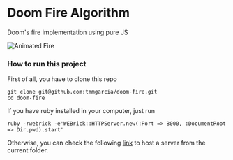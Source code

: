 # Doom Fire Algorithm
Doom's fire implementation using pure JS

![Animated Fire](https://raw.githubusercontent.com/tmmgarcia/doom-fire/4147a118d033fab52d5f31f7e6a0cc88f56d6de5/img/intro.gif)

### How to run this project

First of all, you have to clone this repo
```
git clone git@github.com:tmmgarcia/doom-fire.git
cd doom-fire
```

If you have ruby installed in your computer, just run
```
ruby -rwebrick -e'WEBrick::HTTPServer.new(:Port => 8000, :DocumentRoot => Dir.pwd).start'
```
Otherwise, you can check the following [link](https://gist.github.com/willurd/5720255) to host a server from the current folder.
